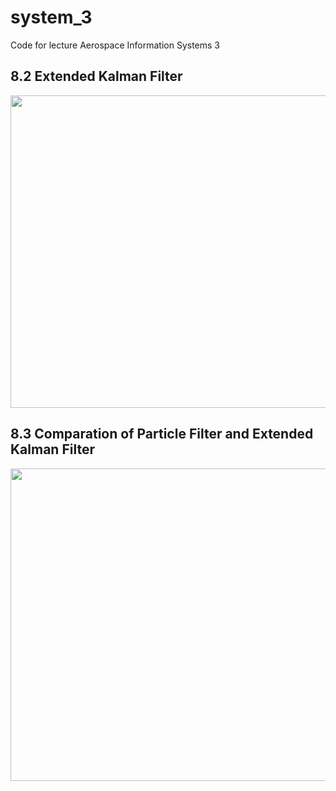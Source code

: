 # system_3
Code for lecture Aerospace Information Systems 3

## 8.2 Extended Kalman Filter
<p align="center">
  <img src = "https://github.com/arahatashun/system_3/blob/master/8_2/ekf.png" width="600" height="500" >
</p>


## 8.3 Comparation of Particle Filter and Extended Kalman Filter 

<p align="center">
  <img src = "https://raw.githubusercontent.com/wiki/arahatashun/system_3/img/particle.png" width="600" height="500" >
</p>
